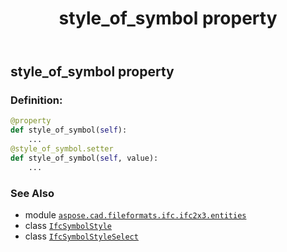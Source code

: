 ﻿---
title: style_of_symbol property
second_title: Aspose.CAD for Python via .NET API References
description: 
type: docs
weight: 70
url: /python-net/aspose.cad.fileformats.ifc.ifc2x3.entities/ifcsymbolstyle/style_of_symbol/
is_root: false
---

## style_of_symbol property

### Definition:
```python
@property
def style_of_symbol(self):
    ...
@style_of_symbol.setter
def style_of_symbol(self, value):
    ...
```

### See Also
* module [`aspose.cad.fileformats.ifc.ifc2x3.entities`](../../)
* class [`IfcSymbolStyle`](/cad/python-net/aspose.cad.fileformats.ifc.ifc2x3.entities/ifcsymbolstyle)
* class [`IfcSymbolStyleSelect`](/cad/python-net/aspose.cad.fileformats.ifc.ifc2x3.types/ifcsymbolstyleselect)
